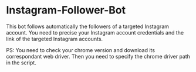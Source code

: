 # Instagram-Follower-Bot

This bot follows automatically the followers of a targeted Instagram account. You need to precise your Instagram account credentials and the
link of the targeted Instagram accounts.

PS: You need to check your chrome version and download its correspondant web driver. Then you need to specify the chrome driver path in the script.
